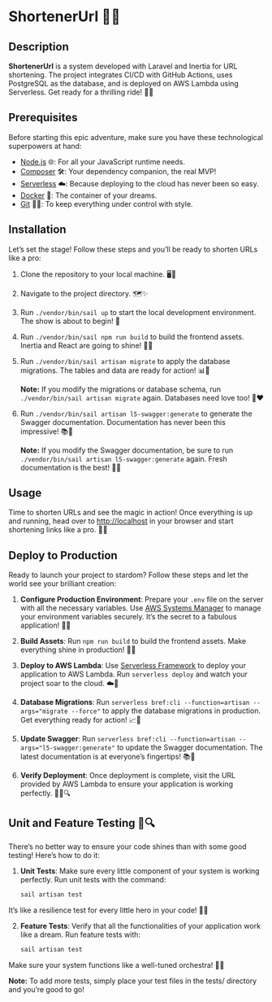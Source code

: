 # ShortenerUrl 🚀✨

## Description

**ShortenerUrl** is a system developed with Laravel and Inertia for URL shortening. The project integrates CI/CD with GitHub Actions, uses PostgreSQL as the database, and is deployed on AWS Lambda using Serverless. Get ready for a thrilling ride! 🚀🌟

## Prerequisites

Before starting this epic adventure, make sure you have these technological superpowers at hand:

- [Node.js](https://nodejs.org/en/download/) 🌐: For all your JavaScript runtime needs.
- [Composer](https://getcomposer.org/doc/00-intro.md#installation-linux-unix-macos) 🛠️: Your dependency companion, the real MVP!
- [Serverless](https://bref.sh/docs/setup) ☁️: Because deploying to the cloud has never been so easy.
- [Docker](https://docs.docker.com/get-docker/) 🐳: The container of your dreams.
- [Git](https://git-scm.com/downloads) 🧑‍💻: To keep everything under control with style.

## Installation

Let’s set the stage! Follow these steps and you’ll be ready to shorten URLs like a pro:

1. Clone the repository to your local machine. 🖥️🔧
2. Navigate to the project directory. 🗺️✨
3. Run `./vendor/bin/sail up` to start the local development environment. The show is about to begin! 🎉
4. Run `./vendor/bin/sail npm run build` to build the frontend assets. Inertia and React are going to shine! 🌈🎨
5. Run `./vendor/bin/sail artisan migrate` to apply the database migrations. The tables and data are ready for action! 📊🔄

   **Note:** If you modify the migrations or database schema, run `./vendor/bin/sail artisan migrate` again. Databases need love too! 💪❤️

6. Run `./vendor/bin/sail artisan l5-swagger:generate` to generate the Swagger documentation. Documentation has never been this impressive! 📚🚀

   **Note:** If you modify the Swagger documentation, be sure to run `./vendor/bin/sail artisan l5-swagger:generate` again. Fresh documentation is the best! 🌟📖

## Usage

Time to shorten URLs and see the magic in action! Once everything is up and running, head over to [http://localhost](http://localhost) in your browser and start shortening links like a pro. 🎯🔗

## Deploy to Production

Ready to launch your project to stardom? Follow these steps and let the world see your brilliant creation:

1. **Configure Production Environment**: Prepare your `.env` file on the server with all the necessary variables. Use [AWS Systems Manager](https://aws.amazon.com/systems-manager/) to manage your environment variables securely. It’s the secret to a fabulous application! 🌟🔧

2. **Build Assets**: Run `npm run build` to build the frontend assets. Make everything shine in production! 💎✨

3. **Deploy to AWS Lambda**: Use [Serverless Framework](https://www.serverless.com/) to deploy your application to AWS Lambda. Run `serverless deploy` and watch your project soar to the cloud. ☁️🚀

4. **Database Migrations**: Run `serverless bref:cli --function=artisan --args="migrate --force"` to apply the database migrations in production. Get everything ready for action! 📈🔄

5. **Update Swagger**: Run `serverless bref:cli --function=artisan --args="l5-swagger:generate"` to update the Swagger documentation. The latest documentation is at everyone’s fingertips! 📚🚀

6. **Verify Deployment**: Once deployment is complete, visit the URL provided by AWS Lambda to ensure your application is working perfectly. 🕵️‍♂️🔍

## Unit and Feature Testing 🧪🔍

There’s no better way to ensure your code shines than with some good testing! Here’s how to do it:

1. **Unit Tests**: Make sure every little component of your system is working perfectly. Run unit tests with the command:

   ```bash
   sail artisan test
   ```

It’s like a resilience test for every little hero in your code! 💪🧩

2. **Feature Tests**: Verify that all the functionalities of your application work like a dream. Run feature tests with:

   ```bash
   sail artisan test
   ```
Make sure your system functions like a well-tuned orchestra! 🎻🎶

   **Note:** To add more tests, simply place your test files in the tests/ directory and you’re good to go!

